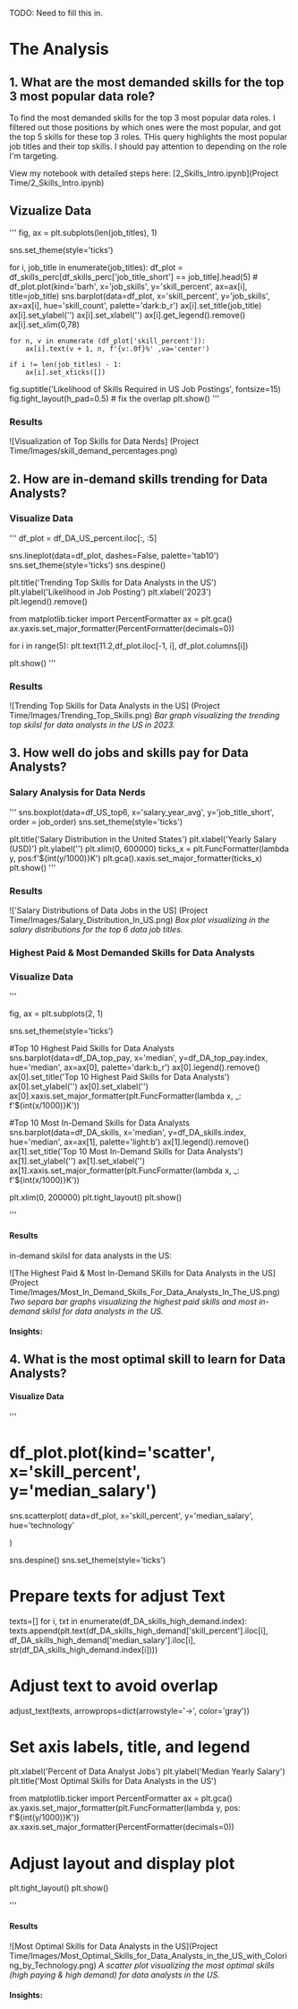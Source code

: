 TODO: Need to fill this in.
# The Analysis

## 1. What are the most demanded skills for the top 3 most popular data role?

To find the most demanded skills for the top 3 most popular data roles. I filtered out those positions by which ones were the most popular, and got the top 5 skills for these top 3 roles. THis query highlights the most popular job titles and their top skills. I should pay attention to depending on the role I'm targeting.

View my notebook with detailed steps here: [2_Skills_Intro.ipynb](Project Time/2_Skills_Intro.ipynb)

## Vizualize Data

'''
fig, ax = plt.subplots(len(job_titles), 1)

sns.set_theme(style='ticks')

for i, job_title in enumerate(job_titles):
    df_plot = df_skills_perc[df_skills_perc['job_title_short'] == job_title].head(5)
    # df_plot.plot(kind='barh', x='job_skills', y='skill_percent', ax=ax[i], title=job_title)
    sns.barplot(data=df_plot, x='skill_percent', y='job_skills', ax=ax[i], hue='skill_count', palette='dark:b_r')
    ax[i].set_title(job_title)
    ax[i].set_ylabel('')
    ax[i].set_xlabel('')
    ax[i].get_legend().remove()
    ax[i].set_xlim(0,78)

    for n, v in enumerate (df_plot['skill_percent']):
        ax[i].text(v + 1, n, f'{v:.0f}%' ,va='center')
    
    if i != len(job_titles) - 1:
        ax[i].set_xticks([])


fig.suptitle('Likelihood of Skills Required in US Job Postings', fontsize=15)
fig.tight_layout(h_pad=0.5) # fix the overlap
plt.show()
'''

### Results

![Visualization of Top Skills for Data Nerds]
(Project Time/Images/skill_demand_percentages.png)


## 2. How are in-demand skills trending for Data Analysts?

### Visualize Data

'''
df_plot = df_DA_US_percent.iloc[:, :5]

sns.lineplot(data=df_plot, dashes=False, palette='tab10')
sns.set_theme(style='ticks')
sns.despine()

plt.title('Trending Top Skills for Data Analysts in the US')
plt.ylabel('Likelihood in Job Posting')
plt.xlabel('2023')
plt.legend().remove()


from matplotlib.ticker import PercentFormatter
ax = plt.gca()
ax.yaxis.set_major_formatter(PercentFormatter(decimals=0))

for i in range(5):
    plt.text(11.2,df_plot.iloc[-1, i], df_plot.columns[i])

plt.show()
'''

### Results

![Trending Top Skills for Data Analysts in the US]
(Project Time/Images/Trending_Top_Skills.png)
*Bar graph visualizing the trending top skilsl for data analysts in the US in 2023.*

## 3. How well do jobs and skills pay for Data Analysts?

### Salary Analysis for Data Nerds

'''
sns.boxplot(data=df_US_top6, x='salary_year_avg', y='job_title_short', order = job_order)
sns.set_theme(style='ticks')

plt.title('Salary Distribution in the United States')
plt.xlabel('Yearly Salary (USD)')
plt.ylabel('')
plt.xlim(0, 600000)
ticks_x = plt.FuncFormatter(lambda y, pos:f'${int(y/1000)}K')
plt.gca().xaxis.set_major_formatter(ticks_x)
plt.show() 
'''

### Results

!['Salary Distributions of Data Jobs in the US]
(Project Time/Images/Salary_Distribution_In_US.png)
*Box plot visualizing in the salary distributions for the top 6 data job titles.*

### Highest Paid & Most Demanded Skills for Data Analysts

### Visualize Data

'''

fig, ax = plt.subplots(2, 1)

sns.set_theme(style='ticks')

#Top 10 Highest Paid Skills for Data Analysts
sns.barplot(data=df_DA_top_pay, x='median', y=df_DA_top_pay.index, hue='median', ax=ax[0], palette='dark:b_r')
ax[0].legend().remove()
ax[0].set_title('Top 10 Highest Paid Skills for Data Analysts')
ax[0].set_ylabel('')
ax[0].set_xlabel('')
ax[0].xaxis.set_major_formatter(plt.FuncFormatter(lambda x, _: f'${int(x/1000)}K'))

#Top 10 Most In-Demand Skills for Data Analysts
sns.barplot(data=df_DA_skills, x='median', y=df_DA_skills.index, hue='median', ax=ax[1], palette='light:b')
ax[1].legend().remove()
ax[1].set_title('Top 10 Most In-Demand Skills for Data Analysts')
ax[1].set_ylabel('')
ax[1].set_xlabel('')
ax[1].xaxis.set_major_formatter(plt.FuncFormatter(lambda x, _: f'${int(x/1000)}K'))

plt.xlim(0, 200000)
plt.tight_layout()
plt.show()

'''

#### Results
in-demand skilsl for data analysts in the US:

![The Highest Paid & Most In-Demand SKills for Data Analysts in the US](Project Time/Images/Most_In_Demand_Skills_For_Data_Analysts_In_The_US.png)
*Two separa bar graphs visualizing the highest paid skills and most in-demand skilsl for data analysts in the US.*

#### Insights:

## 4. What is the most optimal skill to learn for Data Analysts?

#### Visualize Data

'''
# df_plot.plot(kind='scatter', x='skill_percent', y='median_salary')
sns.scatterplot(
    data=df_plot,
    x='skill_percent',
    y='median_salary',
    hue='technology'

)

sns.despine()
sns.set_theme(style='ticks')
# Prepare texts for adjust Text

texts=[]
for i, txt in enumerate(df_DA_skills_high_demand.index):
    texts.append(plt.text(df_DA_skills_high_demand['skill_percent'].iloc[i], df_DA_skills_high_demand['median_salary'].iloc[i], str(df_DA_skills_high_demand.index[i])))

# Adjust text to avoid overlap
adjust_text(texts, arrowprops=dict(arrowstyle='->', color='gray'))

# Set axis labels, title, and legend
plt.xlabel('Percent of Data Analyst Jobs')
plt.ylabel('Median Yearly Salary')
plt.title('Most Optimal Skills for Data Analysts in the US')


from matplotlib.ticker import PercentFormatter
ax = plt.gca()
ax.yaxis.set_major_formatter(plt.FuncFormatter(lambda y, pos: f'${int(y/1000)}K'))
ax.xaxis.set_major_formatter(PercentFormatter(decimals=0))

# Adjust layout and display plot
plt.tight_layout()
plt.show()

'''

#### Results

![Most Optimal Skills for Data Analysts in the US](Project Time/Images/Most_Optimal_Skills_for_Data_Analysts_in_the_US_with_Coloring_by_Technology.png)
*A scatter plot visualizing the most optimal skills (high paying & high demand) for data analysts in the US.*

#### Insights: